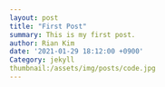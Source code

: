 ```yaml
---
layout: post
title: "First Post"
summary: This is my first post.
author: Rian Kim
date: '2021-01-29 18:12:00 +0900'
Category: jekyll
thumbnail:/assets/img/posts/code.jpg
---
```


